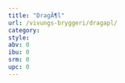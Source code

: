 ```yaml
---
title: "DragÃ¶l"
url: /vivungs-bryggeri/dragapl/
category: 
style: 
abv: 0
ibu: 0
srm: 0
upc: 0
---
```


